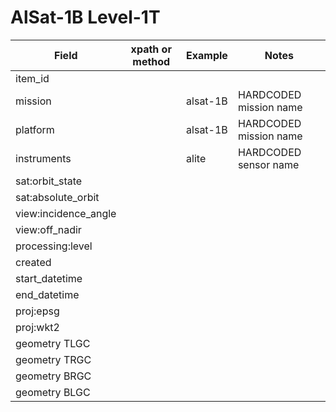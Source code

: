 # AlSat-1B Level-1T

|  Field  | xpath or method  |  Example | Notes |
|---|---|---|---|
| item_id | | | |
| mission | | alsat-1B | HARDCODED mission name |
| platform | | alsat-1B | HARDCODED mission name |
| instruments | | alite | HARDCODED sensor name |
| sat:orbit_state | | | |
| sat:absolute_orbit | | | |
| view:incidence_angle | | | |
| view:off_nadir | | | |
| processing:level | | | |
| created | | | |
| start_datetime  | | | |
| end_datetime | | | |
| proj:epsg | | | |
| proj:wkt2 | | | |
| geometry TLGC | | | |
| geometry TRGC | | | |
| geometry BRGC | | | |
| geometry BLGC | | | |